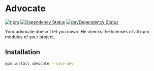 # Advocate

[![npm](https://img.shields.io/npm/v/advocate.svg)](https://www.npmjs.com/package/advocate)
[![Dependency Status](https://david-dm.org/actano/advocate.svg)](https://david-dm.org/actano/advocate)
[![devDependency Status](https://david-dm.org/actano/advocate/dev-status.svg)](https://david-dm.org/actano/advocate#info=devDependencies)

Your advocate doesn't let you down. He checks the licenses of all npm modules of your project.

## Installation

```bash
npm install advocate --save-dev
```
